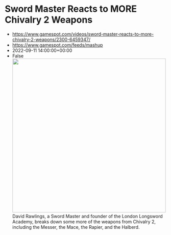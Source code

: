 # Sword Master Reacts to MORE Chivalry 2 Weapons
 - https://www.gamespot.com/videos/sword-master-reacts-to-more-chivalry-2-weapons/2300-6459347/
 - https://www.gamespot.com/feeds/mashup
 - 2022-09-11 14:00:00+00:00
 - False
<img height="480" src="https://www.gamespot.com/a/uploads/square_medium/1571/15719603/4029617-chivalry_part2_site.jpg" width="480" /> David Rawlings, a Sword Master and founder of the London Longsword Academy, breaks down some more of the weapons from Chivalry 2, including the Messer, the Mace, the Rapier, and the Halberd.
